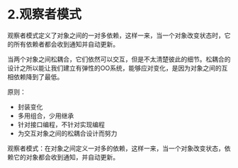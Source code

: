 # 2.观察者模式

观察者模式定义了对象之间的一对多依赖，这样一来，当一个对象改变状态时，它的所有依赖者都会收到通知并自动更新。

当两个对象之间松耦合，它们依然可以交互，但是不太清楚彼此的细节。松耦合的设计之所以能让我们建立有弹性的OO系统，能够应对变化，是因为对象之间的互相依赖降到了最低。

原则：

+ 封装变化
+ 多用组合，少用继承
+ 针对接口编程，不针对实现编程
+ 为交互对象之间的松耦合设计而努力

观察者模式：在对象之间定义一对多的依赖，这样一来，当一个对象改变状态，依赖它的对象都会收到通知，并自动更新。